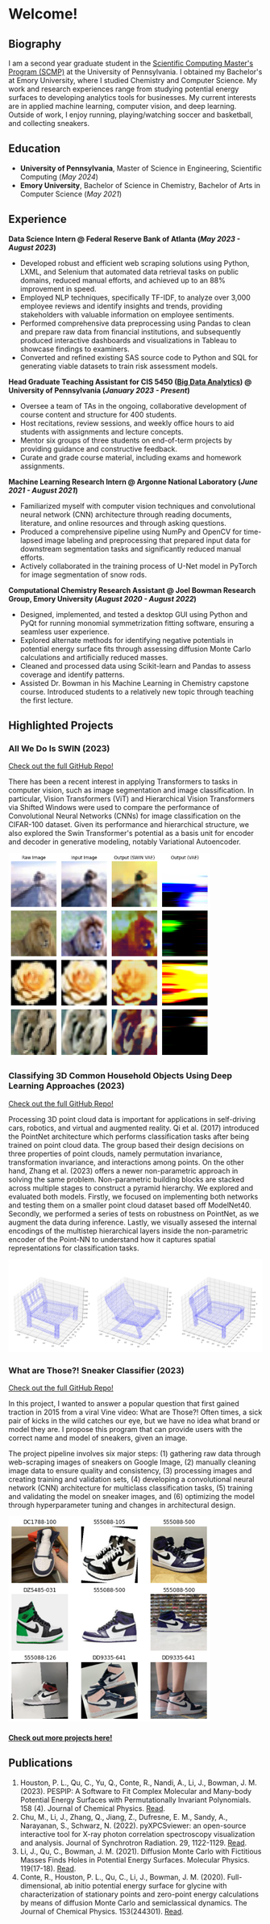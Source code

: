 # Welcome!

## Biography	
I am a second year graduate student in the [Scientific Computing Master's Program (SCMP)](https://pics.upenn.edu/masters-science-engineering-scientific-computing/) at the University of Pennsylvania. I obtained my Bachelor's at Emory University, where I studied Chemistry and Computer Science. My work and research experiences range from studying potential energy surfaces to developing analytics tools for businesses. My current interests are in applied machine learning, computer vision, and deep learning. Outside of work, I enjoy running, playing/watching soccer and basketball, and collecting sneakers.

<!-- ![Bike Study](/assets/img/peachtree2023.JPG) -->

## Education							       		

- **University of Pennsylvania**, Master of Science in Engineering, Scientific Computing (_May 2024_)	
- **Emory University**, Bachelor of Science in Chemistry, Bachelor of Arts in Computer Science (_May 2021_)


## Experience
**Data Science Intern @ Federal Reserve Bank of Atlanta (_May 2023 - August 2023_)**
- Developed robust and efficient web scraping solutions using Python, LXML, and Selenium that automated data retrieval tasks on public domains, reduced manual efforts, and achieved up to an 88% improvement in speed.
- Employed NLP techniques, specifically TF-IDF, to analyze over 3,000 employee reviews and identify insights and trends, providing stakeholders with valuable information on employee sentiments. 
- Performed comprehensive data preprocessing using Pandas to clean and prepare raw data from financial institutions, and subsequently produced interactive dashboards and visualizations in Tableau to showcase findings to examiners. 
- Converted and refined existing SAS source code to Python and SQL for generating viable datasets to train risk assessment models.


**Head Graduate Teaching Assistant for CIS 5450 ([Big Data Analytics](https://sites.google.com/seas.upenn.edu/cis545/home?authuser=1)) @ University of Pennsylvania (_January 2023 - Present_)**
- Oversee a team of TAs in the ongoing, collaborative development of course content and structure for 400 students.
- Host recitations, review sessions, and weekly office hours to aid students with assignments and lecture concepts.
- Mentor six groups of three students on end-of-term projects by providing guidance and constructive feedback.
- Curate and grade course material, including exams and homework assignments. 

**Machine Learning Research Intern @ Argonne National Laboratory (_June 2021 - August 2021_)**
- Familiarized myself with computer vision techniques and convolutional neural network (CNN) architecture through reading documents, literature, and online resources and through asking questions.
- Produced a comprehensive pipeline using NumPy and OpenCV for time-lapsed image labeling and preprocessing that prepared input data for downstream segmentation tasks and significantly reduced manual efforts. 
- Actively collaborated in the training process of U-Net model in PyTorch for image segmentation of snow rods.

**Computational Chemistry Research Assistant @ Joel Bowman Research Group, Emory University (_August 2020 - August 2022_)**
- Designed, implemented, and tested a desktop GUI using Python and PyQt for running monomial symmetrization fitting software, ensuring a seamless user experience. 
- Explored alternate methods for identifying negative potentials in potential energy surface fits through assessing diffusion Monte Carlo calculations and artificially reduced masses.
- Cleaned and processed data using Scikit-learn and Pandas to assess coverage and identify patterns.
- Assisted Dr. Bowman in his Machine Learning in Chemistry capstone course. Introduced students to a relatively new topic through teaching the first lecture.

## Highlighted Projects

### All We Do Is SWIN (2023)

[Check out the full GitHub Repo!](https://github.com/thejeffreyli/pytorch-vision-transformers)

There has been a recent interest in applying Transformers to tasks in computer vision, such as image segmentation and image classification. In particular, Vision Transformers (ViT) and Hierarchical Vision Transformers via Shifted Windows were used to compare the performance of Convolutional Neural Networks (CNNs) for image classification on the CIFAR-100 dataset. Given its performance and hierarchical structure, we also explored the Swin Transformer's potential as a basis unit for encoder and decoder in generative modeling, notably Variational Autoencoder.

<img src="/assets/img/SWIN_vae_output.png" width="400">

### Classifying 3D Common Household Objects Using Deep Learning Approaches (2023)

[Check out the full GitHub Repo!](https://github.com/thejeffreyli/point-cloud-classification-exploration)

Processing 3D point cloud data is important for applications in self-driving cars, robotics, and virtual and augmented reality. Qi et al. (2017) introduced the PointNet architecture which performs classification tasks after being trained on point cloud data. The group based their design decisions on three properties of point clouds, namely permutation invariance, transformation invariance, and interactions among points. On the other hand, Zhang et al. (2023) offers a newer non-parametric approach in solving the same problem. Non-parametric building blocks are stacked across multiple stages to construct a pyramid hierarchy. We explored and evaluated both models. Firstly, we focused on implementing both networks and testing them on a smaller point cloud dataset based off ModelNet40. Secondly, we performed a series of tests on robustness on PointNet, as we augment the data during inference. Lastly, we visually assesed the internal encodings of the multistep hierarchical layers inside the non-parametric encoder of the Point-NN to understand how it captures spatial representations for classification tasks.

<img src="/assets/img/chairs.png">


### What are Those?! Sneaker Classifier (2023)

[Check out the full GitHub Repo!](https://github.com/thejeffreyli/what-are-those-sneakers)

In this project, I wanted to answer a popular question that first gained traction in 2015 from a viral Vine video: What are Those?! Often times, a sick pair of kicks in the wild catches our eye, but we have no idea what brand or model they are. I propose this program that can provide users with the correct name and model of sneakers, given an image.

The project pipeline involves six major steps: (1) gathering raw data through web-scraping images of sneakers on Google Image, (2) manually cleaning image data to ensure quality and consistency, (3) processing images and creating training and validation sets, (4) developing a convolutional neural network (CNN) architecture for multiclass classification tasks, (5) training and validating the model on sneaker images, and (6) optimizing the model through hyperparameter tuning and changes in architectural design.

<img src="/assets/img/augmentation.png" width="400">

<br>

#### [Check out more projects here!](./projects.html)


## Publications
1. Houston, P. L., Qu, C., Yu, Q., Conte, R., Nandi, A., Li, J., Bowman, J. M. (2023). PESPIP: A Software to Fit Complex Molecular and Many-body Potential Energy Surfaces with Permutationally Invariant Polynomials. 158 (4). Journal of Chemical Physics. [Read](https://doi.org/10.1021/acs.jctc.0c00001). 
2. Chu, M., Li, J., Zhang, Q., Jiang, Z., Dufresne, E. M., Sandy, A., Narayanan, S., Schwarz, N. (2022). pyXPCSviewer: an open-source interactive tool for X-ray photon correlation spectroscopy visualization and analysis. Journal of Synchrotron Radiation. 29, 1122-1129. [Read](https://doi.org/10.1107/S1600577522004830). 
3. Li, J., Qu, C., Bowman, J. M. (2021). Diffusion Monte Carlo with Fictitious Masses Finds Holes in Potential Energy Surfaces. Molecular Physics. 119(17-18). [Read](https://doi.org/10.1080/00268976.2021.1976426). 
4. Conte, R., Houston, P. L., Qu, C., Li, J., Bowman, J. M. (2020). Full-dimensional, ab initio potential energy surface for glycine with characterization of stationary points and zero-point energy calculations by means of diffusion Monte Carlo and semiclassical dynamics. The Journal of Chemical Physics. 153(244301). [Read](https://doi.org/10.1063/5.0037175). 
